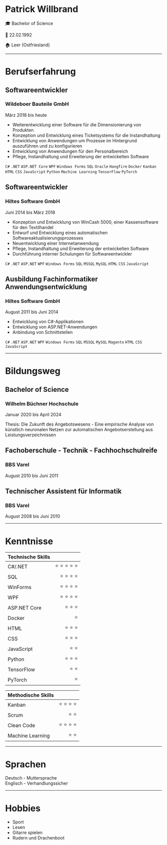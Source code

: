 # Patrick Willbrand
:mortar_board: Bachelor of Science

:cake: 22.02.1992  

:house: Leer (Ostfriesland)  

* * *

# Berufserfahrung

## Softwareentwickler
### Wildeboer Bauteile GmbH
März 2018 bis heute

* Weiterentwicklung einer Software für die Dimensionierung von Produkten
* Konzeption und Entwicklung eines Ticketsystems für die Instandhaltung
* Entwicklung von Anwendungen um Prozesse im Hintergrund auszuführen und zu konfigurieren
* Entwicklung von Anwendungen für den Personalbereich
* Pflege, Instandhaltung und Erweiterung der entwickelten Software

`C#` `.NET` `ASP.NET Core` `WPF` `Windows Forms` `SQL` `Oracle` `Hangfire` `Docker` `Kanban` `HTML` `CSS` `JavaScript` `Python` `Machine Learning` `TensorFlow` `PyTorch`

## Softwareentwickler
### Hiltes Software GmbH
Juni 2014 bis März 2018

* Konzeption und Entwicklung von WinCash 5000, einer Kassensoftware für den Textilhandel
* Entwurf und Entwicklung eines automatischen Softwareaktualisierungsprozesses
* Neuentwicklung einer Internetanwendung
* Pflege, Instandhaltung und Erweiterung der entwickelten Software
* Durchführung interner Schulungen für Softwareentwickler

`C#` `.NET` `ASP.NET` `WPF` `Windows Forms` `SQL` `MSSQL` `MySQL` `HTML` `CSS` `JavaScript`

## Ausbildung Fachinformatiker Anwendungsentwicklung
### Hiltes Software GmbH
August 2011 bis Juni 2014

* Entwicklung von C#-Applikationen
* Entwicklung von ASP.NET-Anwendungen
* Anbindung von Schnittstellen

`C#` `.NET` `ASP.NET` `WPF` `Windows Forms` `SQL` `MSSQL` `MySQL` `Magento` `HTML` `CSS` `JavaScript`

* * *

# Bildungsweg

## Bachelor of Science
### Wilhelm Büchner Hochschule
Januar 2020 bis April 2024

Thesis: Die Zukunft des Angebotswesens - Eine empirische Analyse von künstlich neuronalen Netzen zur automatischen Angebotserstellung aus Leistungsverzeichnissen

## Fachoberschule - Technik - Fachhochschulreife
### BBS Varel
August 2010 bis Juni 2011

## Technischer Assistent für Informatik
### BBS Varel
August 2008 bis Juni 2010

* * *

# Kenntnisse

| Technische Skills         |                                                             |
|:--------------------------|:------------------------------------------------------------|
| C#/.NET                   | <div align="right">:star: :star: :star: :star: :star: <div> |
| SQL                       |       <div align="right"> :star: :star: :star: :star: <div> |
| WinForms                  |       <div align="right"> :star: :star: :star: :star: <div> |
| WPF                       |       <div align="right"> :star: :star: :star: :star: <div> |
| ASP.NET Core              |       <div align="right">        :star: :star: :star: <div> |
| Docker                    |                            <div align="right"> :star: <div> |
| HTML                      |              <div align="right"> :star: :star: :star: <div> |
| CSS                       |              <div align="right"> :star: :star: :star: <div> |
| JavaScript                |                     <div align="right"> :star: :star: <div> |
| Python                    |              <div align="right"> :star: :star: :star: <div> |
| TensorFlow                |                     <div align="right"> :star: :star: <div> |
| PyTorch                   |                            <div align="right"> :star: <div> |
  
| Methodische Skills        |                                                             |
|:--------------------------|:------------------------------------------------------------|
| Kanban                    |       <div align="right"> :star: :star: :star: :star: <div> |
| Scrum                     |                     <div align="right"> :star: :star: <div> |
| Clean Code                |       <div align="right"> :star: :star: :star: :star: <div> |
| Machine Learning          |                     <div align="right"> :star: :star: <div> |


* * *

# Sprachen

Deutsch - Muttersprache  
Englisch - Verhandlungssicher

* * *

# Hobbies

* Sport
* Lesen
* Gitarre spielen
* Rudern und Drachenboot
